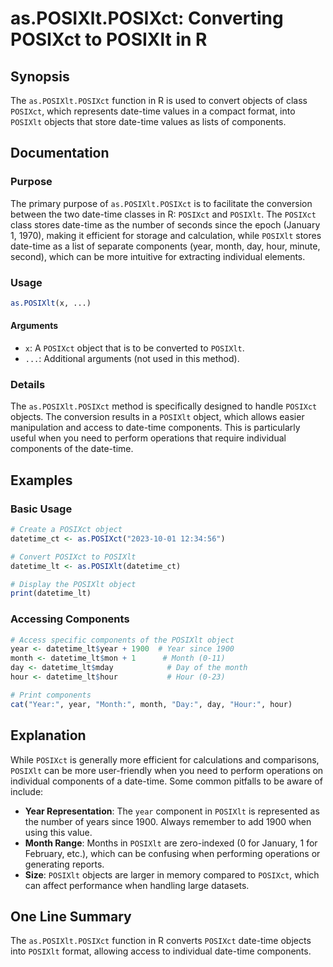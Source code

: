 <!--
Meta Description: # as.POSIXlt.POSIXct: Converting POSIXct to POSIXlt in R ## Synopsis The `as.POSIXlt.POSIXct` function in R is used to convert objects of class `POSIX...
Meta Keywords: posixlt, posixct, date, time, components
-->

# as.POSIXlt.POSIXct: Converting POSIXct to POSIXlt in R

## Synopsis
The `as.POSIXlt.POSIXct` function in R is used to convert objects of class `POSIXct`, which represents date-time values in a compact format, into `POSIXlt` objects that store date-time values as lists of components.

## Documentation
### Purpose
The primary purpose of `as.POSIXlt.POSIXct` is to facilitate the conversion between the two date-time classes in R: `POSIXct` and `POSIXlt`. The `POSIXct` class stores date-time as the number of seconds since the epoch (January 1, 1970), making it efficient for storage and calculation, while `POSIXlt` stores date-time as a list of separate components (year, month, day, hour, minute, second), which can be more intuitive for extracting individual elements.

### Usage
```R
as.POSIXlt(x, ...)
```

#### Arguments
- `x`: A `POSIXct` object that is to be converted to `POSIXlt`.
- `...`: Additional arguments (not used in this method).

### Details
The `as.POSIXlt.POSIXct` method is specifically designed to handle `POSIXct` objects. The conversion results in a `POSIXlt` object, which allows easier manipulation and access to date-time components. This is particularly useful when you need to perform operations that require individual components of the date-time.

## Examples

### Basic Usage
```R
# Create a POSIXct object
datetime_ct <- as.POSIXct("2023-10-01 12:34:56")

# Convert POSIXct to POSIXlt
datetime_lt <- as.POSIXlt(datetime_ct)

# Display the POSIXlt object
print(datetime_lt)
```

### Accessing Components
```R
# Access specific components of the POSIXlt object
year <- datetime_lt$year + 1900  # Year since 1900
month <- datetime_lt$mon + 1      # Month (0-11)
day <- datetime_lt$mday            # Day of the month
hour <- datetime_lt$hour           # Hour (0-23)

# Print components
cat("Year:", year, "Month:", month, "Day:", day, "Hour:", hour)
```

## Explanation
While `POSIXct` is generally more efficient for calculations and comparisons, `POSIXlt` can be more user-friendly when you need to perform operations on individual components of a date-time. Some common pitfalls to be aware of include:

- **Year Representation**: The `year` component in `POSIXlt` is represented as the number of years since 1900. Always remember to add 1900 when using this value.
- **Month Range**: Months in `POSIXlt` are zero-indexed (0 for January, 1 for February, etc.), which can be confusing when performing operations or generating reports.
- **Size**: `POSIXlt` objects are larger in memory compared to `POSIXct`, which can affect performance when handling large datasets.

## One Line Summary
The `as.POSIXlt.POSIXct` function in R converts `POSIXct` date-time objects into `POSIXlt` format, allowing access to individual date-time components.